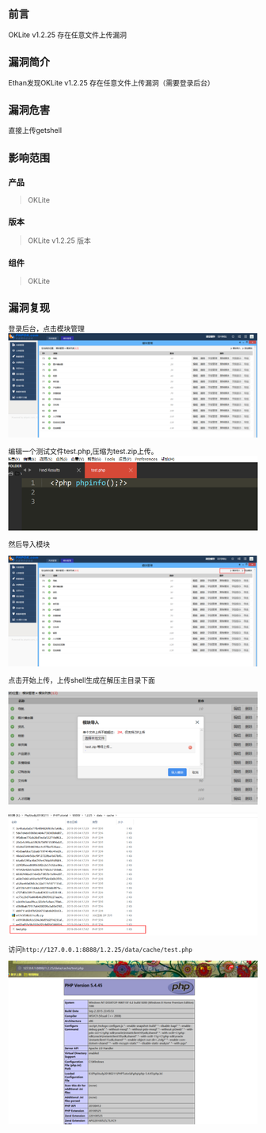 ## 前言  

OKLite v1.2.25 存在任意文件上传漏洞

## 漏洞简介  

Ethan发现OKLite v1.2.25 存在任意文件上传漏洞（需要登录后台）

## 漏洞危害  

直接上传getshell

## 影响范围  

### 产品  

> OKLite

### 版本  

> OKLite v1.2.25 版本  

### 组件  

> OKLite  

## 漏洞复现  

登录后台，点击模块管理  
![](img/16.png)

编辑一个测试文件test.php,压缩为test.zip上传。 
![](img/17.png)

然后导入模块

![](img/18.png)

点击开始上传，上传shell生成在解压主目录下面

![](img/19.png)

![](img/20.png)

访问`http://127.0.0.1:8888/1.2.25/data/cache/test.php`

![](img/21.png)
